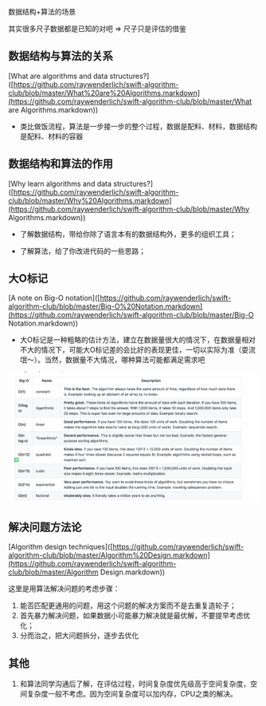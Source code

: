 数据结构+算法的场景

其实很多尺子数据都是已知的对吧 => 尺子只是评估的借鉴



## 数据结构与算法的关系

[What are algorithms and data structures?]([https://github.com/raywenderlich/swift-algorithm-club/blob/master/What%20are%20Algorithms.markdown](https://github.com/raywenderlich/swift-algorithm-club/blob/master/What are Algorithms.markdown)) 

- 类比做饭流程，算法是一步接一步的整个过程，数据是配料、材料，数据结构是配料、材料的容器



## 数据结构和算法的作用

[Why learn algorithms and data structures?]([https://github.com/raywenderlich/swift-algorithm-club/blob/master/Why%20Algorithms.markdown](https://github.com/raywenderlich/swift-algorithm-club/blob/master/Why Algorithms.markdown))

- 了解数据结构，带给你除了语言本有的数据结构外，更多的组织工具；

- 了解算法，给了你改进代码的一些思路；



## 大O标记

[A note on Big-O notation]([https://github.com/raywenderlich/swift-algorithm-club/blob/master/Big-O%20Notation.markdown](https://github.com/raywenderlich/swift-algorithm-club/blob/master/Big-O Notation.markdown))

- 大O标记是一种粗略的估计方法，建立在数据量很大的情况下，在数据量相对不大的情况下，可能大O标记差的会比好的表现更佳，一切以实际为准（耍流氓～）。当然，数据量不大情况，哪种算法可能都满足需求吧

![大O标记](/immagine/大O标记.png)



## 解决问题方法论

[Algorithm design techniques]([https://github.com/raywenderlich/swift-algorithm-club/blob/master/Algorithm%20Design.markdown](https://github.com/raywenderlich/swift-algorithm-club/blob/master/Algorithm Design.markdown))

这里是用算法解决问题的考虑步骤：

1. 能否匹配更通用的问题，用这个问题的解决方案而不是去重复造轮子；
2. 首先暴力解决问题，如果数据小可能暴力解决就是最优解，不要提早考虑优化；
3. 分而治之，把大问题拆分，逐步去优化



## 其他

1. 和算法同学沟通后了解，在评估过程，时间复杂度优先级高于空间复杂度，空间复杂度一般不考虑。因为空间复杂度可以加内存，CPU之类的解决。